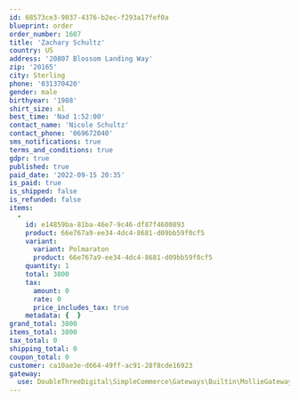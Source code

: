 ```yaml
---
id: 68573ce3-9037-4376-b2ec-f293a17fef0a
blueprint: order
order_number: 1607
title: 'Zachary Schultz'
country: US
address: '20807 Blossom Landing Way'
zip: '20165'
city: Sterling
phone: '031370420'
gender: male
birthyear: '1988'
shirt_size: xl
best_time: 'Nad 1:52:00'
contact_name: 'Nicole Schultz'
contact_phone: '069672040'
sms_notifications: true
terms_and_conditions: true
gdpr: true
published: true
paid_date: '2022-09-15 20:35'
is_paid: true
is_shipped: false
is_refunded: false
items:
  -
    id: e14859ba-81ba-46e7-9c46-df87f4600893
    product: 66e767a9-ee34-4dc4-8681-d09bb59f0cf5
    variant:
      variant: Polmaraton
      product: 66e767a9-ee34-4dc4-8681-d09bb59f0cf5
    quantity: 1
    total: 3800
    tax:
      amount: 0
      rate: 0
      price_includes_tax: true
    metadata: {  }
grand_total: 3800
items_total: 3800
tax_total: 0
shipping_total: 0
coupon_total: 0
customer: ca10ae3e-d664-49ff-ac91-28f8cde16923
gateway:
  use: DoubleThreeDigital\SimpleCommerce\Gateways\Builtin\MollieGateway
---
```

